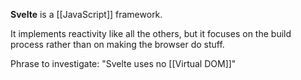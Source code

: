 **Svelte** is a [[JavaScript]] framework.

It implements reactivity like all the others, but it focuses on the build process rather than on making the browser do stuff.

Phrase to investigate: "Svelte uses no [[Virtual DOM]]"